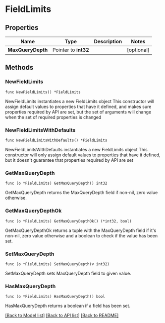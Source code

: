 # FieldLimits

## Properties

Name | Type | Description | Notes
------------ | ------------- | ------------- | -------------
**MaxQueryDepth** | Pointer to **int32** |  | [optional] 

## Methods

### NewFieldLimits

`func NewFieldLimits() *FieldLimits`

NewFieldLimits instantiates a new FieldLimits object
This constructor will assign default values to properties that have it defined,
and makes sure properties required by API are set, but the set of arguments
will change when the set of required properties is changed

### NewFieldLimitsWithDefaults

`func NewFieldLimitsWithDefaults() *FieldLimits`

NewFieldLimitsWithDefaults instantiates a new FieldLimits object
This constructor will only assign default values to properties that have it defined,
but it doesn't guarantee that properties required by API are set

### GetMaxQueryDepth

`func (o *FieldLimits) GetMaxQueryDepth() int32`

GetMaxQueryDepth returns the MaxQueryDepth field if non-nil, zero value otherwise.

### GetMaxQueryDepthOk

`func (o *FieldLimits) GetMaxQueryDepthOk() (*int32, bool)`

GetMaxQueryDepthOk returns a tuple with the MaxQueryDepth field if it's non-nil, zero value otherwise
and a boolean to check if the value has been set.

### SetMaxQueryDepth

`func (o *FieldLimits) SetMaxQueryDepth(v int32)`

SetMaxQueryDepth sets MaxQueryDepth field to given value.

### HasMaxQueryDepth

`func (o *FieldLimits) HasMaxQueryDepth() bool`

HasMaxQueryDepth returns a boolean if a field has been set.


[[Back to Model list]](../README.md#documentation-for-models) [[Back to API list]](../README.md#documentation-for-api-endpoints) [[Back to README]](../README.md)



